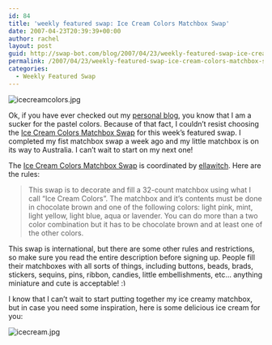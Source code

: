 ```yaml
---
id: 84
title: 'weekly featured swap: Ice Cream Colors Matchbox Swap'
date: 2007-04-23T20:39:39+00:00
author: rachel
layout: post
guid: http://swap-bot.com/blog/2007/04/23/weekly-featured-swap-ice-cream-colors-matchbox-swap/
permalink: /2007/04/23/weekly-featured-swap-ice-cream-colors-matchbox-swap/
categories:
  - Weekly Featured Swap
---
```

![icecreamcolors.jpg](http://swap-bot.com/blog/wp-content/uploads/2007/04/icecreamcolors.jpg)

Ok, if you have ever checked out my [personal blog](http://www.rljart.com/blog/), you know that I am a sucker for the pastel colors. Because of that fact, I couldn&#8217;t resist choosing the [Ice Cream Colors Matchbox Swap](http://www.swap-bot.com/swap/show/3396) for this week&#8217;s featured swap. I completed my fist matchbox swap a week ago and my little matchbox is on its way to Australia. I can&#8217;t wait to start on my next one! 

The [Ice Cream Colors Matchbox Swap](http://www.swap-bot.com/swap/show/3396) is coordinated by [ellawitch](http://www.swap-bot.com/member/?id=5464). Here are the rules:

> This swap is to decorate and fill a 32-count matchbox using what I call &#8220;Ice Cream Colors&#8221;. The matchbox and it&#8217;s contents must be done in chocolate brown and one of the following colors: light pink, mint, light yellow, light blue, aqua or lavender. You can do more than a two color combination but it has to be chocolate brown and at least one of the other colors.

This swap is international, but there are some other rules and restrictions, so make sure you read the entire description before signing up. People fill their matchboxes with all sorts of things, including buttons, beads, brads, stickers, sequins, pins, ribbon, candies, little embellishments, etc&#8230; anything miniature and cute is acceptable! <img src="http://blog.swap-bot.com/wp-includes/images/smilies/simple-smile.png" alt=":)" class="wp-smiley" style="height: 1em; max-height: 1em;" />

I know that I can&#8217;t wait to start putting together my ice creamy matchbox, but in case you need some inspiration, here is some delicious ice cream for you:

![icecream.jpg](http://swap-bot.com/blog/wp-content/uploads/2007/04/icecream.jpg)
